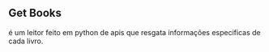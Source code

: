 ## Get Books

é um leitor feito em python de apis que resgata informações especificas de cada livro.
